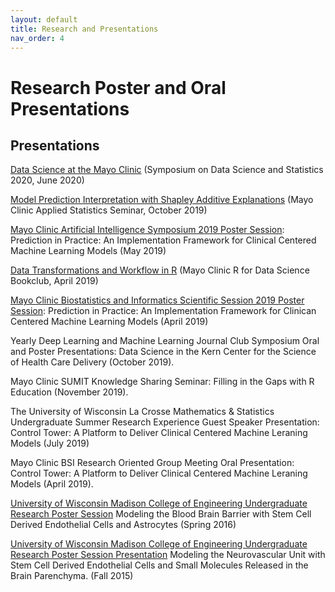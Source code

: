 ```yaml
---
layout: default
title: Research and Presentations
nav_order: 4
---
```


# Research Poster and Oral Presentations


## Presentations                     

[Data Science at the Mayo Clinic](https://github.com/delashu/SDSS_2020) (Symposium on Data Science and Statistics 2020, June 2020)

[Model Prediction Interpretation with Shapley Additive Explanations](https://github.com/delashu/SHAP) (Mayo Clinic Applied Statistics Seminar, October 2019)

[Mayo Clinic Artificial Intelligence Symposium 2019 Poster Session](https://github.com/delashu/Mayo-Clinic-Artificial-Intelligence-Symposium-2019): Prediction in Practice: An Implementation Framework for Clinical Centered Machine Learning Models (May 2019)

[Data Transformations and Workflow in R](https://github.com/delashu/Mayo-Clinic-R-for-Data-Science-Bookclub-Presentation) (Mayo Clinic R for Data Science Bookclub, April 2019)

[Mayo Clinic Biostatistics and Informatics Scientific Session 2019 Poster Session](https://github.com/delashu/Mayo-Clinic-BSI-Scientific-Session-2019): Prediction in Practice: An Implementation Framework for Clinican Centered Machine Learning Models (April 2019)

Yearly Deep Learning and Machine Learning Journal Club Symposium Oral and Poster Presentations: Data Science in the Kern Center for the Science of Health Care Delivery (October 2019).

Mayo Clinic SUMIT Knowledge Sharing Seminar: Filling in the Gaps with R Education (November 2019). 

The University of Wisconsin La Crosse Mathematics & Statistics Undergraduate Summer Research Experience Guest Speaker Presentation: Control Tower: A Platform to Deliver Clinical Centered Machine Leraning Models (July 2019)

Mayo Clinic BSI Research Oriented Group Meeting Oral Presentation: Control Tower: A Platform to Deliver Clinical Centered Machine Leraning Models (April 2019). 

[University of Wisconsin Madison College of Engineering Undergraduate Research Poster Session](https://github.com/delashu/Modeling_the_BBB) Modeling the Blood Brain Barrier with Stem Cell Derived Endothelial Cells and Astrocytes (Spring 2016)

[University of Wisconsin Madison College of Engineering Undergraduate Research Poster Session Presentation](https://github.com/delashu/Modeling_the_Neurovascular_Unit) Modeling the Neurovascular Unit with Stem Cell Derived Endothelial Cells and Small Molecules Released in the Brain Parenchyma. (Fall 2015)

 
